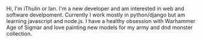 Hi, I'm iThulin or Ian. I'm a new developer and am interested in web and software develpoment. Currently I work mostly in python/django but am learning javascript and node.js. I have a healthy obsession with Warhammer Age of Sigmar and love painting new models for my army and dnd monster collection.

